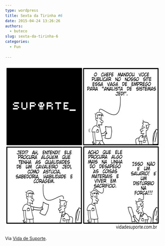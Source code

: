 ```yaml
---
type: wordpress
title: Sexta da Tirinha #6
date: 2015-04-24 13:26:26
authors:
  - buteco
slug: sexta-da-tirinha-6
categories:
  - Fun

---
```


<a href="/images/wp-content/uploads/2015/04/Suporte_1192-e1429727650359.jpg"><img class="alignnone size-full wp-image-1939" src="/images/wp-content/uploads/2015/04/Suporte_1192-e1429727650359.jpg" alt="Suporte_1192" width="600" height="540" /></a>

Via <a href="http://vidadesuporte.com.br/" target="_blank">Vida de Suporte</a>.
